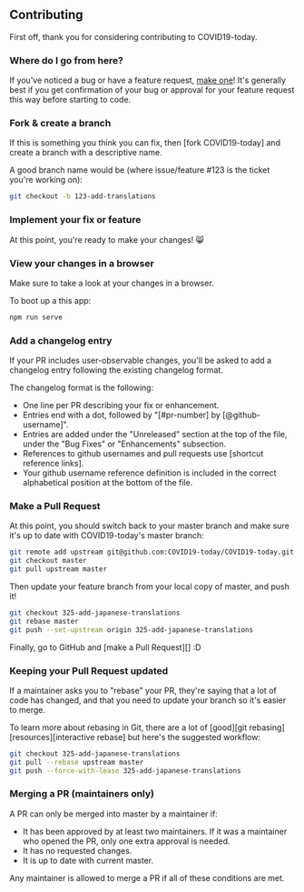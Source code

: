 ## Contributing

First off, thank you for considering contributing to COVID19-today.

### Where do I go from here?

If you've noticed a bug or have a feature request, [make one](https://github.com/abhijeetmane/COVID19-today/issues/new/choose)! It's
generally best if you get confirmation of your bug or approval for your feature
request this way before starting to code.

### Fork & create a branch

If this is something you think you can fix, then [fork COVID19-today] and create
a branch with a descriptive name.

A good branch name would be (where issue/feature #123 is the ticket you're working on):

```sh
git checkout -b 123-add-translations
```

### Implement your fix or feature

At this point, you're ready to make your changes! :smile_cat:

### View your changes in a browser

Make sure to take a look at your changes in a browser.

To boot up a this app:

```sh
npm run serve
```

### Add a changelog entry

If your PR includes user-observable changes, you'll be asked to add a changelog
entry following the existing changelog format.

The changelog format is the following:

* One line per PR describing your fix or enhancement.
* Entries end with a dot, followed by "[#pr-number] by [@github-username]".
* Entries are added under the "Unreleased" section at the top of the file, under
  the "Bug Fixes" or "Enhancements" subsection.
* References to github usernames and pull requests use [shortcut reference
  links].
* Your github username reference definition is included in the correct
  alphabetical position at the bottom of the file.

### Make a Pull Request

At this point, you should switch back to your master branch and make sure it's
up to date with COVID19-today's master branch:

```sh
git remote add upstream git@github.com:COVID19-today/COVID19-today.git
git checkout master
git pull upstream master
```

Then update your feature branch from your local copy of master, and push it!

```sh
git checkout 325-add-japanese-translations
git rebase master
git push --set-upstream origin 325-add-japanese-translations
```

Finally, go to GitHub and [make a Pull Request][] :D

### Keeping your Pull Request updated

If a maintainer asks you to "rebase" your PR, they're saying that a lot of code
has changed, and that you need to update your branch so it's easier to merge.

To learn more about rebasing in Git, there are a lot of [good][git rebasing]
[resources][interactive rebase] but here's the suggested workflow:

```sh
git checkout 325-add-japanese-translations
git pull --rebase upstream master
git push --force-with-lease 325-add-japanese-translations
```

### Merging a PR (maintainers only)

A PR can only be merged into master by a maintainer if:

* It has been approved by at least two maintainers. If it was a maintainer who
  opened the PR, only one extra approval is needed.
* It has no requested changes.
* It is up to date with current master.

Any maintainer is allowed to merge a PR if all of these conditions are
met.
